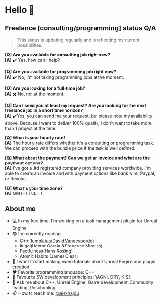 # Hello 🖖

## Freelance [consulting/programming] status Q/A

> This status is updating regularly and is reflecting my current possibilities.

__[Q] Are you available for consulting job right now?__<br>
__[A]__ ✔️ Yes, how can I help?

__[Q] Are you available for programming job right now?__<br>
__[A]__ ✔️ No, I'm not taking programming jobs at the moment.

__[Q] Are you looking for a full-time job?__<br>
__[A]__ ✖️ No, not at the moment.

__[Q] Can I send you at least my request? Are you looking for the next freelance job in a short time horizon?__<br>
__[A]__ ✔️Yes, you can send me your request, but please note my availability above. Because I want to deliver 100% quality, I don't want to take more than 1 project at the time.

__[Q] What is your hourly rate?__<br>
__[A]__ The hourly rate differs whether it's a consulting or programming task. We can proceed with the bundle price if the task is well defined.

__[Q] What about the payment? Can we get an invoice and what are the payment options?__<br>
__[A]__ I've got a .ltd registered company providing services worldwide. I'm able to create an invoice and with payment options like bank wire, Paypal, or Revolut.

__[Q] What's your time zone?__<br>
__[A]__ GMT+1 ( CET )

## About me

- 💻 In my free time, I’m working on a task management plugin for Unreal Engine
- 📚 I'm currently reading 
  - [C++ Templates(David Vandevoorde)](https://amzn.to/2ZEOJKV)
  - Ikigai(Hector Garcia & Francesc Miralles)
  - Factfulness(Hans Rosling)
  - Atomic Habits (James Clear)
- 🎤 I want to start making video tutorials about Unreal Engine and plugin creation
- ❤️ Favorite programming language: C++
- 📜 Favourite SW development principles: YAGNI, DRY, KISS
- 💬 Ask me about C++, Unreal Engine, Game development, Community leading, Unschooling
- 📫 How to reach me: [@alexhajdu](https://twitter.com/alexhajdu)
